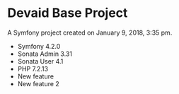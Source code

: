 Devaid Base Project
=======

A Symfony project created on January 9, 2018, 3:35 pm.

* Symfony 4.2.0
* Sonata Admin 3.31
* Sonata User 4.1
* PHP 7.2.13
* New feature
* New feature 2